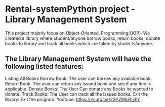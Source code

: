 # Rental-systemPython project - Library Management System 

This project majorly focus on Object-Oriented_Programming(OOP). We created a library where student/anyone borrow books, return books, donate books to library and track all books which are taken by students/anyone.

## The Library Management System will have the following listed features:
    
Listing All Books
Borrow Book: The user can borrow any available book.
Return Book: The user can return any issued book and see if any fine is applicable.
Donate Books: The User Can donate any Books he wanted to donate.
Track Books: The User can track all the issued books.
Exit the library: Exit the program.
Youtube: https://youtu.be/23P2WkEhxhY
